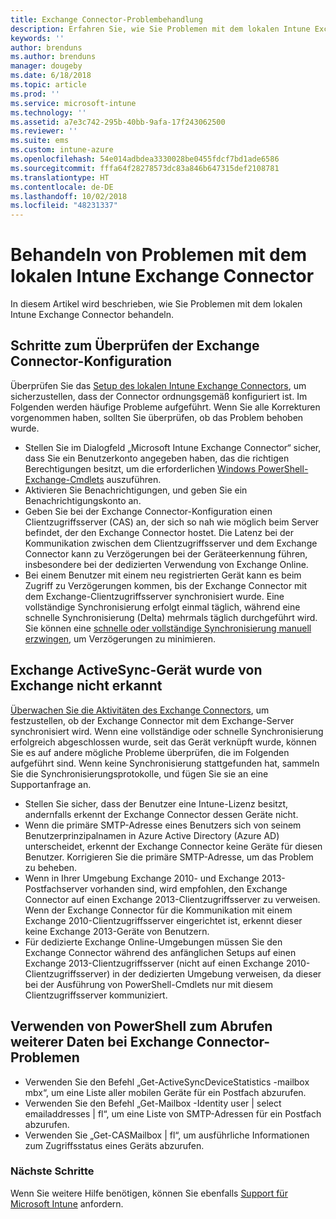 ```yaml
---
title: Exchange Connector-Problembehandlung
description: Erfahren Sie, wie Sie Problemen mit dem lokalen Intune Exchange Connector behandeln.
keywords: ''
author: brenduns
ms.author: brenduns
manager: dougeby
ms.date: 6/18/2018
ms.topic: article
ms.prod: ''
ms.service: microsoft-intune
ms.technology: ''
ms.assetid: a7e3c742-295b-40bb-9afa-17f243062500
ms.reviewer: ''
ms.suite: ems
ms.custom: intune-azure
ms.openlocfilehash: 54e014adbdea3330028be0455fdcf7bd1ade6586
ms.sourcegitcommit: fffa64f28278573dc83a846b647315def2108781
ms.translationtype: HT
ms.contentlocale: de-DE
ms.lasthandoff: 10/02/2018
ms.locfileid: "48231337"
---
```

# <a name="troubleshoot-the-intune-on-premises-exchange-connector"></a>Behandeln von Problemen mit dem lokalen Intune Exchange Connector

In diesem Artikel wird beschrieben, wie Sie Problemen mit dem lokalen Intune Exchange Connector behandeln.

## <a name="steps-for-checking-the-connector-configuration"></a>Schritte zum Überprüfen der Exchange Connector-Konfiguration 

Überprüfen Sie das [Setup des lokalen Intune Exchange Connectors](exchange-connector-install.md), um sicherzustellen, dass der Connector ordnungsgemäß konfiguriert ist. Im Folgenden werden häufige Probleme aufgeführt. Wenn Sie alle Korrekturen vorgenommen haben, sollten Sie überprüfen, ob das Problem behoben wurde.

 - Stellen Sie im Dialogfeld „Microsoft Intune Exchange Connector“ sicher, dass Sie ein Benutzerkonto angegeben haben, das die richtigen Berechtigungen besitzt, um die erforderlichen [Windows PowerShell-Exchange-Cmdlets](exchange-connector-install.md#exchange-cmdlet-requirements) auszuführen.
- Aktivieren Sie Benachrichtigungen, und geben Sie ein Benachrichtigungskonto an.
 - Geben Sie bei der Exchange Connector-Konfiguration einen Clientzugriffsserver (CAS) an, der sich so nah wie möglich beim Server befindet, der den Exchange Connector hostet. Die Latenz bei der Kommunikation zwischen dem Clientzugriffsserver und dem Exchange Connector kann zu Verzögerungen bei der Geräteerkennung führen, insbesondere bei der dedizierten Verwendung von Exchange Online.
 - Bei einem Benutzer mit einem neu registrierten Gerät kann es beim Zugriff zu Verzögerungen kommen, bis der Exchange Connector mit dem Exchange-Clientzugriffsserver synchronisiert wurde. Eine vollständige Synchronisierung erfolgt einmal täglich, während eine schnelle Synchronisierung (Delta) mehrmals täglich durchgeführt wird.  Sie können eine [schnelle oder vollständige Synchronisierung manuell erzwingen](exchange-connector-install.md#manually-force-a-quick-sync-or-full-sync), um Verzögerungen zu minimieren.
 
## <a name="exchange-activesync-device-not-discovered-from-exchange"></a>Exchange ActiveSync-Gerät wurde von Exchange nicht erkannt
[Überwachen Sie die Aktivitäten des Exchange Connectors](exchange-connector-install.md#on-premises-exchange-connector-high-availability-support), um festzustellen, ob der Exchange Connector mit dem Exchange-Server synchronisiert wird. Wenn eine vollständige oder schnelle Synchronisierung erfolgreich abgeschlossen wurde, seit das Gerät verknüpft wurde, können Sie es auf andere mögliche Probleme überprüfen, die im Folgenden aufgeführt sind. Wenn keine Synchronisierung stattgefunden hat, sammeln Sie die Synchronisierungsprotokolle, und fügen Sie sie an eine Supportanfrage an.

 - Stellen Sie sicher, dass der Benutzer eine Intune-Lizenz besitzt, andernfalls erkennt der Exchange Connector dessen Geräte nicht.
 - Wenn die primäre SMTP-Adresse eines Benutzers sich von seinem Benutzerprinzipalnamen in Azure Active Directory (Azure AD) unterscheidet, erkennt der Exchange Connector keine Geräte für diesen Benutzer. Korrigieren Sie die primäre SMTP-Adresse, um das Problem zu beheben.
 - Wenn in Ihrer Umgebung Exchange 2010- und Exchange 2013-Postfachserver vorhanden sind, wird empfohlen, den Exchange Connector auf einen Exchange 2013-Clientzugriffsserver zu verweisen. Wenn der Exchange Connector für die Kommunikation mit einem Exchange 2010-Clientzugriffsserver eingerichtet ist, erkennt dieser keine Exchange 2013-Geräte von Benutzern. 
- Für dedizierte Exchange Online-Umgebungen müssen Sie den Exchange Connector während des anfänglichen Setups auf einen Exchange 2013-Clientzugriffsserver (nicht auf einen Exchange 2010-Clientzugriffsserver) in der dedizierten Umgebung verweisen, da dieser bei der Ausführung von PowerShell-Cmdlets nur mit diesem Clientzugriffsserver kommuniziert.


## <a name="using-powershell-to-get-more-data-on-exchange-connector-issues"></a>Verwenden von PowerShell zum Abrufen weiterer Daten bei Exchange Connector-Problemen
- Verwenden Sie den Befehl „Get-ActiveSyncDeviceStatistics -mailbox mbx“, um eine Liste aller mobilen Geräte für ein Postfach abzurufen.
- Verwenden Sie den Befehl „Get-Mailbox -Identity user | select emailaddresses | fl“, um eine Liste von SMTP-Adressen für ein Postfach abzurufen.
- Verwenden Sie „Get-CASMailbox <upn> | fl“, um ausführliche Informationen zum Zugriffsstatus eines Geräts abzurufen.

### <a name="next-steps"></a>Nächste Schritte
Wenn Sie weitere Hilfe benötigen, können Sie ebenfalls [Support für Microsoft Intune](get-support.md) anfordern.
